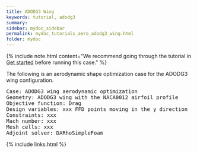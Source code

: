 ```yaml
---
title: ADODG3 Wing
keywords: tutorial, adodg3
summary: 
sidebar: mydoc_sidebar
permalink: mydoc_tutorials_aero_adodg3_wing.html
folder: mydoc
---
```


{% include note.html content="We recommend going through the tutorial in [Get started](mydoc_get_started_download_docker.html) before running this case." %}

The following is an aerodynamic shape optimization case for the ADODG3 wing configuration.

<pre>
Case: ADODG3 wing aerodynamic optimization
Geometry: ADODG3 wing with the NACA0012 airfoil profile
Objective function: Drag
Design variables: xxx FFD points moving in the y direction
Constraints: xxx
Mach number: xxx
Mesh cells: xxx
Adjoint solver: DARhoSimpleFoam
</pre>

{% include links.html %}
